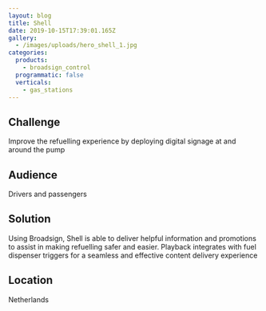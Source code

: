 ```yaml
---
layout: blog
title: Shell
date: 2019-10-15T17:39:01.165Z
gallery:
  - /images/uploads/hero_shell_1.jpg
categories:
  products:
    - broadsign_control
  programmatic: false
  verticals:
    - gas_stations
---
```

## Challenge

Improve the refuelling experience by deploying digital signage at and around the pump

## Audience

Drivers and passengers

## Solution

Using Broadsign, Shell is able to deliver helpful information and promotions to assist in making refuelling safer and easier. Playback integrates with fuel dispenser triggers for a seamless and effective content delivery experience

## Location

Netherlands
